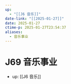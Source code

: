 ```yaml
---
up:
  - "[[J6 音乐]]"
date-link: "[[2025-01-27]]"
date: 2025-01-27
ctime-p: 2025-01-27T23:54:37
aliases:
  - 音乐事业
---
```


# J69 音乐事业

- up: [[J6 音乐]]
